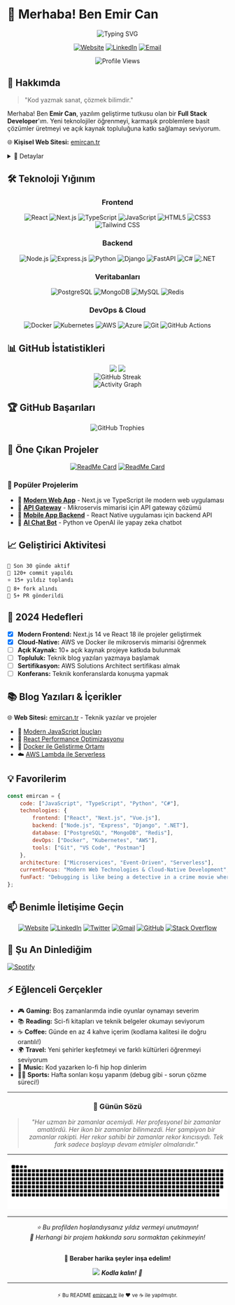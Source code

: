 # 👋 Merhaba! Ben Emir Can

<div align="center">
  <img src="https://readme-typing-svg.herokuapp.com?font=Fira+Code&weight=500&size=28&duration=3000&pause=1000&color=2196F3&center=true&vCenter=true&multiline=true&width=600&height=100&lines=Yazılım+Geliştirici;Full+Stack+Developer;Teknoloji+Meraklısı" alt="Typing SVG" />
</div>



<div align="center">
  
  [![Website](https://img.shields.io/badge/🌐_Website-emircan.tr-blue?style=for-the-badge)](https://emircan.tr)
  [![LinkedIn](https://img.shields.io/badge/LinkedIn-0077B5?style=for-the-badge&logo=linkedin&logoColor=white)](https://linkedin.com/in/emircan)
  [![Email](https://img.shields.io/badge/Email-D14836?style=for-the-badge&logo=gmail&logoColor=white)](mailto:hello@emircan.tr)
  
  ![Profile Views](https://komarev.com/ghpvc/?username=emir-can-tr&color=2196F3&style=for-the-badge&label=Profil+Ziyareti)
  
</div>

## 🚀 Hakkımda

> "Kod yazmak sanat, çözmek bilimdir." 

Merhaba! Ben **Emir Can**, yazılım geliştirme tutkusu olan bir **Full Stack Developer**'ım. Yeni teknolojiler öğrenmeyi, karmaşık problemlere basit çözümler üretmeyi ve açık kaynak topluluğuna katkı sağlamayı seviyorum. 

🌐 **Kişisel Web Sitesi:** [emircan.tr](https://emircan.tr)

<details>
<summary>📍 Detaylar</summary>
<br>

- 🔭 **Şu anda:** Modern web uygulamaları geliştiriyorum
- 🌱 **Öğreniyorum:** Cloud-Native teknolojiler ve mikroservis mimarisi
- 👯 **İş birliği:** Açık kaynak projeler ve inovatif startuplar
- 💬 **Konuşalım:** JavaScript, React, Node.js, Python
- ⚡ **Hızlı bilgi:** Kahve içerken en iyi kodları yazarım ☕
- 📫 **İletişim:** [hello@emircan.tr](mailto:hello@emircan.tr)

</details>

## 🛠️ Teknoloji Yığınım

<div align="center">

### Frontend
![React](https://img.shields.io/badge/-React-61DAFB?style=for-the-badge&logo=react&logoColor=black)
![Next.js](https://img.shields.io/badge/-Next.js-000000?style=for-the-badge&logo=next.js&logoColor=white)
![TypeScript](https://img.shields.io/badge/-TypeScript-3178C6?style=for-the-badge&logo=typescript&logoColor=white)
![JavaScript](https://img.shields.io/badge/-JavaScript-F7DF1E?style=for-the-badge&logo=javascript&logoColor=black)
![HTML5](https://img.shields.io/badge/-HTML5-E34F26?style=for-the-badge&logo=html5&logoColor=white)
![CSS3](https://img.shields.io/badge/-CSS3-1572B6?style=for-the-badge&logo=css3&logoColor=white)
![Tailwind CSS](https://img.shields.io/badge/-Tailwind_CSS-38B2AC?style=for-the-badge&logo=tailwind-css&logoColor=white)

### Backend
![Node.js](https://img.shields.io/badge/-Node.js-339933?style=for-the-badge&logo=node.js&logoColor=white)
![Express.js](https://img.shields.io/badge/-Express.js-000000?style=for-the-badge&logo=express&logoColor=white)
![Python](https://img.shields.io/badge/-Python-3776AB?style=for-the-badge&logo=python&logoColor=white)
![Django](https://img.shields.io/badge/-Django-092E20?style=for-the-badge&logo=django&logoColor=white)
![FastAPI](https://img.shields.io/badge/-FastAPI-009688?style=for-the-badge&logo=fastapi&logoColor=white)
![C#](https://img.shields.io/badge/-C%23-239120?style=for-the-badge&logo=c-sharp&logoColor=white)
![.NET](https://img.shields.io/badge/-.NET-512BD4?style=for-the-badge&logo=.net&logoColor=white)

### Veritabanları
![PostgreSQL](https://img.shields.io/badge/-PostgreSQL-336791?style=for-the-badge&logo=postgresql&logoColor=white)
![MongoDB](https://img.shields.io/badge/-MongoDB-47A248?style=for-the-badge&logo=mongodb&logoColor=white)
![MySQL](https://img.shields.io/badge/-MySQL-4479A1?style=for-the-badge&logo=mysql&logoColor=white)
![Redis](https://img.shields.io/badge/-Redis-DC382D?style=for-the-badge&logo=redis&logoColor=white)

### DevOps & Cloud
![Docker](https://img.shields.io/badge/-Docker-2496ED?style=for-the-badge&logo=docker&logoColor=white)
![Kubernetes](https://img.shields.io/badge/-Kubernetes-326CE5?style=for-the-badge&logo=kubernetes&logoColor=white)
![AWS](https://img.shields.io/badge/-AWS-232F3E?style=for-the-badge&logo=amazon-aws&logoColor=white)
![Azure](https://img.shields.io/badge/-Azure-0078D4?style=for-the-badge&logo=microsoft-azure&logoColor=white)
![Git](https://img.shields.io/badge/-Git-F05032?style=for-the-badge&logo=git&logoColor=white)
![GitHub Actions](https://img.shields.io/badge/-GitHub_Actions-2088FF?style=for-the-badge&logo=github-actions&logoColor=white)

</div>

## 📊 GitHub İstatistikleri

<div align="center">
  <img height="200em" src="https://github-readme-stats.vercel.app/api?username=emir-can-tr&show_icons=true&theme=tokyonight&include_all_commits=true&count_private=true&hide_border=true&bg_color=0d1117"/>
  <img height="200em" src="https://github-readme-stats.vercel.app/api/top-langs/?username=emir-can-tr&layout=compact&langs_count=8&theme=tokyonight&hide_border=true&bg_color=0d1117"/>
</div>

<div align="center">
  <img src="https://github-readme-streak-stats.herokuapp.com/?user=emir-can-tr&theme=tokyonight&hide_border=true&background=0d1117" alt="GitHub Streak"/>
</div>

<div align="center">
  <img src="https://github-readme-activity-graph.vercel.app/graph?username=emir-can-tr&theme=tokyo-night&hide_border=true&bg_color=0d1117" alt="Activity Graph"/>
</div>

## 🏆 GitHub Başarıları

<div align="center">
  <img src="https://github-profile-trophy.vercel.app/?username=emir-can-tr&theme=tokyonight&no-frame=true&row=1&column=6" alt="GitHub Trophies"/>
</div>

## 🚀 Öne Çıkan Projeler

<div align="center">

[![ReadMe Card](https://github-readme-stats.vercel.app/api/pin/?username=emir-can-tr&repo=awesome-project-1&theme=tokyonight&hide_border=true&bg_color=0d1117)](https://github.com/emir-can-tr/lensify)
[![ReadMe Card](https://github-readme-stats.vercel.app/api/pin/?username=emir-can-tr&repo=awesome-project-2&theme=tokyonight&hide_border=true&bg_color=0d1117)](https://github.com/emir-can-tr/awesome-project-2)

</div>

### 🌟 Popüler Projelerim

- 🔗 **[Modern Web App](https://github.com/emir-can-tr/modern-web-app)** - Next.js ve TypeScript ile modern web uygulaması
- 🚀 **[API Gateway](https://github.com/emir-can-tr/api-gateway)** - Mikroservis mimarisi için API gateway çözümü  
- 📱 **[Mobile App Backend](https://github.com/emir-can-tr/mobile-backend)** - React Native uygulaması için backend API
- 🤖 **[AI Chat Bot](https://github.com/emir-can-tr/ai-chatbot)** - Python ve OpenAI ile yapay zeka chatbot

## 📈 Geliştirici Aktivitesi

```text
📅 Son 30 günde aktif
🔨 120+ commit yapıldı  
⭐ 15+ yıldız toplandı
🍴 8+ fork alındı
📝 5+ PR gönderildi
```

## 🎯 2024 Hedefleri

- [x] **Modern Frontend:** Next.js 14 ve React 18 ile projeler geliştirmek
- [x] **Cloud-Native:** AWS ve Docker ile mikroservis mimarisi öğrenmek
- [ ] **Açık Kaynak:** 10+ açık kaynak projeye katkıda bulunmak
- [ ] **Topluluk:** Teknik blog yazıları yazmaya başlamak
- [ ] **Sertifikasyon:** AWS Solutions Architect sertifikası almak
- [ ] **Konferans:** Teknik konferanslarda konuşma yapmak

## 📚 Blog Yazıları & İçerikler

🌐 **Web Sitesi:** [emircan.tr](https://emircan.tr) - Teknik yazılar ve projeler

- 📝 [Modern JavaScript İpuçları](https://emircan.tr/blog/modern-javascript-tips)
- 🚀 [React Performance Optimizasyonu](https://emircan.tr/blog/react-performance)
- 🐳 [Docker ile Geliştirme Ortamı](https://emircan.tr/blog/docker-development)
- ☁️ [AWS Lambda ile Serverless](https://emircan.tr/blog/aws-lambda-serverless)

## 💡 Favorilerim

```javascript
const emircan = {
    code: ["JavaScript", "TypeScript", "Python", "C#"],
    technologies: {
        frontend: ["React", "Next.js", "Vue.js"],
        backend: ["Node.js", "Express", "Django", ".NET"],
        database: ["PostgreSQL", "MongoDB", "Redis"],
        devOps: ["Docker", "Kubernetes", "AWS"],
        tools: ["Git", "VS Code", "Postman"]
    },
    architecture: ["Microservices", "Event-Driven", "Serverless"],
    currentFocus: "Modern Web Technologies & Cloud-Native Development",
    funFact: "Debugging is like being a detective in a crime movie where you're also the murderer 🔍"
};
```

## 📫 Benimle İletişime Geçin

<div align="center">

[![Website](https://img.shields.io/badge/🌐_Website-emircan.tr-2196F3?style=for-the-badge&logoColor=white)](https://emircan.tr)
[![LinkedIn](https://img.shields.io/badge/LinkedIn-0077B5?style=for-the-badge&logo=linkedin&logoColor=white)](https://linkedin.com/in/emircan)
[![Twitter](https://img.shields.io/badge/Twitter-1DA1F2?style=for-the-badge&logo=twitter&logoColor=white)](https://twitter.com/emircan)
[![Gmail](https://img.shields.io/badge/Gmail-D14836?style=for-the-badge&logo=gmail&logoColor=white)](mailto:hello@emircan.tr)
[![GitHub](https://img.shields.io/badge/GitHub-100000?style=for-the-badge&logo=github&logoColor=white)](https://github.com/emir-can-tr)
[![Stack Overflow](https://img.shields.io/badge/Stack_Overflow-FE7A16?style=for-the-badge&logo=stack-overflow&logoColor=white)](https://stackoverflow.com/users/emircan)

</div>

## 🎵 Şu An Dinlediğim

[![Spotify](https://spotify-github-profile.vercel.app/api/spotify-playing)](https://spotify-github-profile.vercel.app/api/spotify-playing)

## ⚡ Eğlenceli Gerçekler

- 🎮 **Gaming:** Boş zamanlarımda indie oyunlar oynamayı severim
- 📚 **Reading:** Sci-fi kitapları ve teknik belgeler okumayı seviyorum  
- ☕ **Coffee:** Günde en az 4 kahve içerim (kodlama kalitesi ile doğru orantılı!)
- 🌍 **Travel:** Yeni şehirler keşfetmeyi ve farklı kültürleri öğrenmeyi seviyorum
- 🎵 **Music:** Kod yazarken lo-fi hip hop dinlerim
- 🏃‍♂️ **Sports:** Hafta sonları koşu yaparım (debug gibi - sorun çözme süreci!)

---

<div align="center">

### 💭 Günün Sözü

> *"Her uzman bir zamanlar acemiydi. Her profesyonel bir zamanlar amatördü. Her ikon bir zamanlar bilinmezdi. Her şampiyon bir zamanlar rakipti. Her rekor sahibi bir zamanlar rekor kırıcısıydı. Tek fark sadece başlayıp devam etmişler olmalarıdır."*

</div>

---

<div align="center">
  <img src="https://raw.githubusercontent.com/platane/platane/output/github-contribution-grid-snake-dark.svg" alt="Snake animation" />
</div>

---

<div align="center">
  <i>⭐ Bu profilden hoşlandıysanız yıldız vermeyi unutmayın!</i>
  <br>
  <i>💬 Herhangi bir projem hakkında soru sormaktan çekinmeyin!</i>
  <br><br>
  
  **🤝 Beraber harika şeyler inşa edelim!**
  
  <img src="https://media.giphy.com/media/LnQjpWaON8nhr21vNW/giphy.gif" width="60"> <em><b>Kodla kalın!</b> 🚀</em>
  
</div>

---

<div align="center">
  <sub>⚡ Bu README <a href="https://emircan.tr">emircan.tr</a> ile ❤️ ve ☕ ile yapılmıştır.</sub>
</div>
